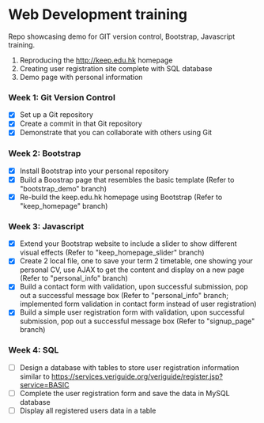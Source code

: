 # Web Development training

Repo showcasing demo for GIT version control, Bootstrap, Javascript training.
1. Reproducing the http://keep.edu.hk homepage
2. Creating user registration site complete with SQL database
3. Demo page with personal information

### Week 1: Git Version Control
- [x] Set up a Git repository
- [x] Create a commit in that Git repository
- [x] Demonstrate that you can collaborate with others using Git

### Week 2: Bootstrap
- [x] Install Bootstrap into your personal repository
- [x] Build a Boostrap page that resembles the basic template (Refer to "bootstrap_demo" branch)
- [x] Re-build the keep.edu.hk homepage using Bootstrap (Refer to "keep_homepage" branch)

### Week 3: Javascript
- [x] Extend your Bootstrap website to include a slider to show different visual effects (Refer to "keep_homepage_slider" branch)
- [x] Create 2 local file, one to save your term 2 timetable, one showing your personal CV, use AJAX to get the content and display on a new page (Refer to "personal_info" branch)
- [x] Build a contact form with validation, upon successful submission, pop out a successful message box (Refer to "personal_info" branch; implemented form validation in contact form instead of user registration)
- [x] Build a simple user registration form with validation, upon successful submission, pop out a successful message box (Refer to "signup_page" branch)

### Week 4: SQL
- [ ] Design a database with tables to store user registration information similar to https://services.veriguide.org/veriguide/register.jsp?service=BASIC
- [ ] Complete the user registration form and save the data in MySQL database
- [ ] Display all registered users data in a table
